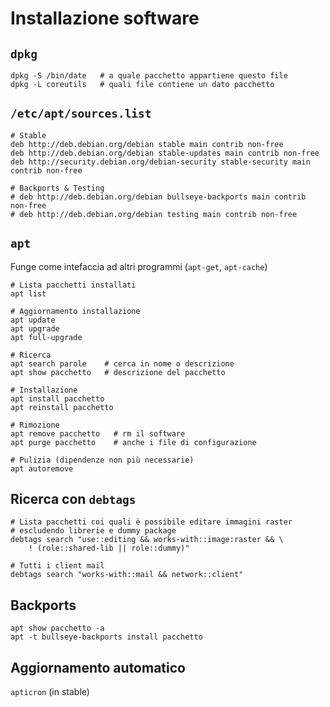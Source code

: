 # Installazione software

## `dpkg`

```
dpkg -S /bin/date   # a quale pacchetto appartiene questo file
dpkg -L coreutils   # quali file contiene un dato pacchetto
```


## `/etc/apt/sources.list`

```
# Stable
deb http://deb.debian.org/debian stable main contrib non-free
deb http://deb.debian.org/debian stable-updates main contrib non-free
deb http://security.debian.org/debian-security stable-security main contrib non-free

# Backports & Testing
# deb http://deb.debian.org/debian bullseye-backports main contrib non-free
# deb http://deb.debian.org/debian testing main contrib non-free
```

## `apt`
Funge come intefaccia ad altri programmi (`apt-get`, `apt-cache`) 

```
# Lista pacchetti installati
apt list

# Aggiornamento installazione
apt update
apt upgrade
apt full-upgrade

# Ricerca
apt search parole    # cerca in nome o descrizione
apt show pacchetto   # descrizione del pacchetto

# Installazione
apt install pacchetto
apt reinstall pacchetto

# Rimozione
apt remove pacchetto   # rm il software
apt purge pacchetto    # anche i file di configurazione

# Pulizia (dipendenze non più necessarie)
apt autoremove
```

## Ricerca con `debtags`

```
# Lista pacchetti coi quali è possibile editare immagini raster
# escludendo librerie e dummy package
debtags search "use::editing && works-with::image:raster && \
	! (role::shared-lib || role::dummy)"

# Tutti i client mail
debtags search "works-with::mail && network::client"
```


## Backports

```
apt show pacchetto -a
apt -t bullseye-backports install pacchetto
```


## Aggiornamento automatico
`apticron` (in stable)
